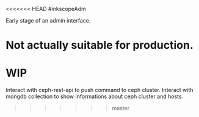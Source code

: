 <<<<<<< HEAD
#inkscopeAdm

Early stage of an admin interface.

Not actually suitable for production.
=======
# WIP

Interact with ceph-rest-api  to push command to ceph cluster. 
Interact with mongdb collection to show  informations about ceph cluster and  hosts.
>>>>>>> master

